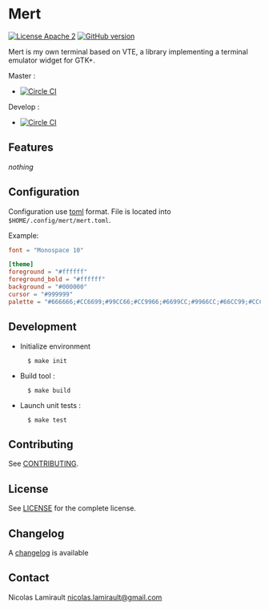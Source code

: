 # Mert

[![License Apache 2][badge-license]](LICENSE)
[![GitHub version](https://badge.fury.io/gh/nlamirault%2Fmert.svg)](https://badge.fury.io/gh/nlamirault%2Fmert)

Mert is my own terminal based on VTE, a library implementing a terminal emulator widget for GTK+.


Master :
* [![Circle CI](https://circleci.com/gh/nlamirault/mert/tree/master.svg?style=svg)](https://circleci.com/gh/nlamirault/mert/tree/master)

Develop :
* [![Circle CI](https://circleci.com/gh/nlamirault/mert/tree/develop.svg?style=svg)](https://circleci.com/gh/nlamirault/mert/tree/develop)


## Features

*nothing*


## Configuration

Configuration use [toml][] format. File is located into `$HOME/.config/mert/mert.toml`.

Example:

```toml
font = "Monospace 10"

[theme]
foreground = "#ffffff"
foreground_bold = "#ffffff"
background = "#000000"
cursor = "#999999"
palette = "#666666;#CC6699;#99CC66;#CC9966;#6699CC;#9966CC;#66CC99;#CCCCCC;#999999;#FF99CC;#CF062B;#CCFF99;#FFCC99;#99CCFF;#CC99FF;#99FFCC;#FFFFFF"

```

## Development

* Initialize environment

        $ make init

* Build tool :

        $ make build

* Launch unit tests :

        $ make test


## Contributing

See [CONTRIBUTING](CONTRIBUTING.md).


## License

See [LICENSE](LICENSE) for the complete license.


## Changelog

A [changelog](ChangeLog.md) is available


## Contact

Nicolas Lamirault <nicolas.lamirault@gmail.com>




[badge-license]: https://img.shields.io/badge/license-Apache2-green.svg?style=flat

[toml]: https://github.com/toml-lang/toml
